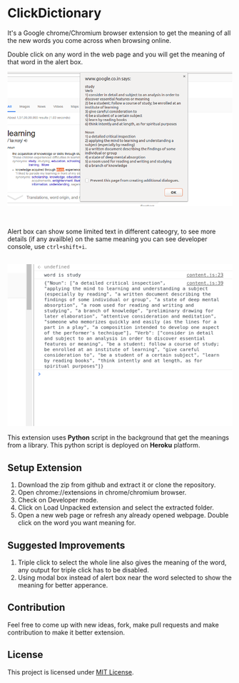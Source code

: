# ClickDictionary
It's a Google chrome/Chromium browser extension to get the meaning of all the new words you come across when browsing online. 

Double click on any word in the web page and you will get the meaning of that word in the alert box.
</br>

<p align="center">
<img src="https://github.com/emkay-git/ClickDictionary/blob/master/preview.png" alt"Double click on a word shows meaning">
</p>
</br>

Alert box can show some limited text in different cateogry, to see more details (if any availble) on the same meaning you can see developer console, use `ctrl+shift+i`.</br></br>
<p align="center">
<img src="https://github.com/emkay-git/ClickDictionary/blob/master/preview2.png" alt"Double click on a word shows meaning">
</p>

This extension uses **Python** script in the background that get the meanings from a library. This python script is deployed on
**Heroku** platform.

## Setup Extension
1. Download the zip from github and extract it or clone the repository.
2. Open chrome://extensions in chrome/chromium browser.
3. Check on Developer mode.
4. Click on Load Unpacked extension and select the extracted folder.
5. Open a new web page or refresh any already opened webpage. Double click on the word you want meaning for.

## Suggested Improvements
1. Triple click to select the whole line also gives the meaning of the word, any output for triple click has to be disabled.
2. Using modal box instead of alert box near the word selected to show the meaning for better apperance.

## Contribution
Feel free to come up with new ideas, fork, make pull requests and make contribution to make it better extension.

## License
This project is licensed under [MIT License](/LICENSE).
